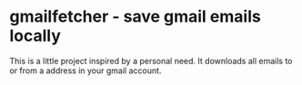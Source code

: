 # gmailfetcher - save gmail emails locally

This is a little project inspired by a personal need. It downloads all emails to or from a address in your gmail account. 
